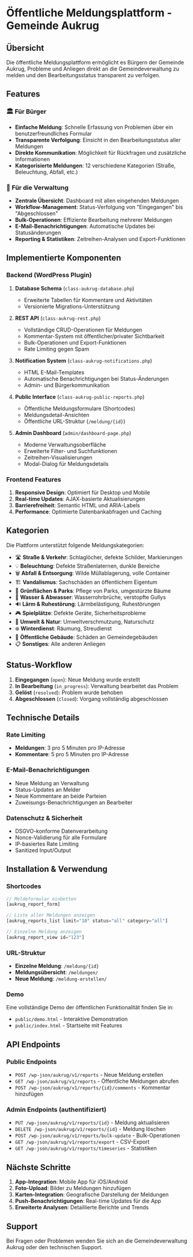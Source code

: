 # Öffentliche Meldungsplattform - Gemeinde Aukrug

## Übersicht

Die öffentliche Meldungsplattform ermöglicht es Bürgern der Gemeinde Aukrug, Probleme und Anliegen direkt an die Gemeindeverwaltung zu melden und den Bearbeitungsstatus transparent zu verfolgen.

## Features

### 🏛️ Für Bürger

- **Einfache Meldung**: Schnelle Erfassung von Problemen über ein benutzerfreundliches Formular
- **Transparente Verfolgung**: Einsicht in den Bearbeitungsstatus aller Meldungen
- **Direkte Kommunikation**: Möglichkeit für Rückfragen und zusätzliche Informationen
- **Kategorisierte Meldungen**: 12 verschiedene Kategorien (Straße, Beleuchtung, Abfall, etc.)

### 🔧 Für die Verwaltung

- **Zentrale Übersicht**: Dashboard mit allen eingehenden Meldungen
- **Workflow-Management**: Status-Verfolgung von "Eingegangen" bis "Abgeschlossen"
- **Bulk-Operationen**: Effiziente Bearbeitung mehrerer Meldungen
- **E-Mail-Benachrichtigungen**: Automatische Updates bei Statusänderungen
- **Reporting & Statistiken**: Zeitreihen-Analysen und Export-Funktionen

## Implementierte Komponenten

### Backend (WordPress Plugin)

1. **Database Schema** (`class-aukrug-database.php`)
   - Erweiterte Tabellen für Kommentare und Aktivitäten
   - Versionierte Migrations-Unterstützung

2. **REST API** (`class-aukrug-rest.php`)
   - Vollständige CRUD-Operationen für Meldungen
   - Kommentar-System mit öffentlicher/privater Sichtbarkeit
   - Bulk-Operationen und Export-Funktionen
   - Rate Limiting gegen Spam

3. **Notification System** (`class-aukrug-notifications.php`)
   - HTML E-Mail-Templates
   - Automatische Benachrichtigungen bei Status-Änderungen
   - Admin- und Bürgerkommunikation

4. **Public Interface** (`class-aukrug-public-reports.php`)
   - Öffentliche Meldungsformulare (Shortcodes)
   - Meldungsdetail-Ansichten
   - Öffentliche URL-Struktur (`/meldung/{id}`)

5. **Admin Dashboard** (`admin/dashboard-page.php`)
   - Moderne Verwaltungsoberfläche
   - Erweiterte Filter- und Suchfunktionen
   - Zeitreihen-Visualisierungen
   - Modal-Dialog für Meldungsdetails

### Frontend Features

1. **Responsive Design**: Optimiert für Desktop und Mobile
2. **Real-time Updates**: AJAX-basierte Aktualisierungen
3. **Barrierefreiheit**: Semantic HTML und ARIA-Labels
4. **Performance**: Optimierte Datenbankabfragen und Caching

## Kategorien

Die Plattform unterstützt folgende Meldungskategorien:

- 🛣️ **Straße & Verkehr**: Schlaglöcher, defekte Schilder, Markierungen
- 💡 **Beleuchtung**: Defekte Straßenlaternen, dunkle Bereiche
- 🗑️ **Abfall & Entsorgung**: Wilde Müllablagerung, volle Container
- 🏗️ **Vandalismus**: Sachschäden an öffentlichem Eigentum
- 🌳 **Grünflächen & Parks**: Pflege von Parks, umgestürzte Bäume
- 🚰 **Wasser & Abwasser**: Wasserrohrbrüche, verstopfte Gullys
- 🔊 **Lärm & Ruhestörung**: Lärmbelästigung, Ruhestörungen
- 🎮 **Spielplätze**: Defekte Geräte, Sicherheitsprobleme
- 🌱 **Umwelt & Natur**: Umweltverschmutzung, Naturschutz
- ❄️ **Winterdienst**: Räumung, Streudienst
- 🏢 **Öffentliche Gebäude**: Schäden an Gemeindegebäuden
- 📋 **Sonstiges**: Alle anderen Anliegen

## Status-Workflow

1. **Eingegangen** (`open`): Neue Meldung wurde erstellt
2. **In Bearbeitung** (`in_progress`): Verwaltung bearbeitet das Problem
3. **Gelöst** (`resolved`): Problem wurde behoben
4. **Abgeschlossen** (`closed`): Vorgang vollständig abgeschlossen

## Technische Details

### Rate Limiting

- **Meldungen**: 3 pro 5 Minuten pro IP-Adresse
- **Kommentare**: 5 pro 5 Minuten pro IP-Adresse

### E-Mail-Benachrichtigungen

- Neue Meldung an Verwaltung
- Status-Updates an Melder
- Neue Kommentare an beide Parteien
- Zuweisungs-Benachrichtigungen an Bearbeiter

### Datenschutz & Sicherheit

- DSGVO-konforme Datenverarbeitung
- Nonce-Validierung für alle Formulare
- IP-basiertes Rate Limiting
- Sanitized Input/Output

## Installation & Verwendung

### Shortcodes

```php
// Meldeformular einbetten
[aukrug_report_form]

// Liste aller Meldungen anzeigen
[aukrug_reports_list limit="10" status="all" category="all"]

// Einzelne Meldung anzeigen
[aukrug_report_view id="123"]
```

### URL-Struktur

- **Einzelne Meldung**: `/meldung/{id}`
- **Meldungsübersicht**: `/meldungen/`
- **Neue Meldung**: `/meldung-erstellen/`

### Demo

Eine vollständige Demo der öffentlichen Funktionalität finden Sie in:

- `public/demo.html` - Interaktive Demonstration
- `public/index.html` - Startseite mit Features

## API Endpoints

### Public Endpoints

- `POST /wp-json/aukrug/v1/reports` - Neue Meldung erstellen
- `GET /wp-json/aukrug/v1/reports` - Öffentliche Meldungen abrufen
- `POST /wp-json/aukrug/v1/reports/{id}/comments` - Kommentar hinzufügen

### Admin Endpoints (authentifiziert)

- `PUT /wp-json/aukrug/v1/reports/{id}` - Meldung aktualisieren
- `DELETE /wp-json/aukrug/v1/reports/{id}` - Meldung löschen
- `POST /wp-json/aukrug/v1/reports/bulk-update` - Bulk-Operationen
- `GET /wp-json/aukrug/v1/reports/export` - CSV-Export
- `GET /wp-json/aukrug/v1/reports/timeseries` - Statistiken

## Nächste Schritte

1. **App-Integration**: Mobile App für iOS/Android
2. **Foto-Upload**: Bilder zu Meldungen hinzufügen
3. **Karten-Integration**: Geografische Darstellung der Meldungen
4. **Push-Benachrichtigungen**: Real-time Updates für die App
5. **Erweiterte Analysen**: Detaillierte Berichte und Trends

## Support

Bei Fragen oder Problemen wenden Sie sich an die Gemeindeverwaltung Aukrug oder den technischen Support.
